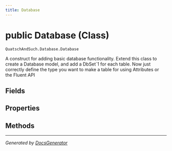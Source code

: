 ```yaml
---
title: Database
---
```

# public Database (Class)
`QuatschAndSuch.Database.Database`  

A construct for adding basic database functionality.
            Extend this class to create a Database model, and add a DbSet`1 for each table.
            Now just correctly define the type you want to make a table for using Attributes or the Fluent API


## Fields

## Properties

## Methods

---
*Generated by [DocsGenerator](https://github.com/QuatschVirus/DocsGenerator)*